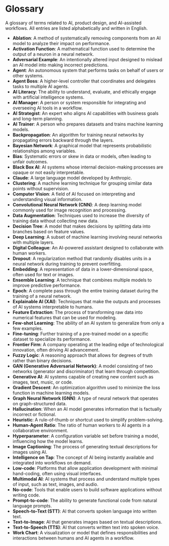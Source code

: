 # Glossary
A glossary of terms related to AI, product design, and AI-assisted workflows. All entries are listed alphabetically and written in English.

* **Ablation**: A method of systematically removing components from an AI model to analyze their impact on performance.
* **Activation Function**: A mathematical function used to determine the output of a neuron in a neural network.
* **Adversarial Example**: An intentionally altered input designed to mislead an AI model into making incorrect predictions.
* **Agent**: An autonomous system that performs tasks on behalf of users or other systems.
* **Agent Boss**: A higher-level controller that coordinates and delegates tasks to multiple AI agents.
* **AI Literacy**: The ability to understand, evaluate, and ethically engage with artificial intelligence systems.
* **AI Manager**: A person or system responsible for integrating and overseeing AI tools in a workflow.
* **AI Strategist**: An expert who aligns AI capabilities with business goals and long-term planning.
* **AI Trainer**: A person who prepares datasets and trains machine learning models.
* **Backpropagation**: An algorithm for training neural networks by propagating errors backward through the layers.
* **Bayesian Network**: A graphical model that represents probabilistic relationships among variables.
* **Bias**: Systematic errors or skew in data or models, often leading to unfair outcomes.
* **Black Box AI**: AI systems whose internal decision-making processes are opaque or not easily interpretable.
* **Claude**: A large language model developed by Anthropic.
* **Clustering**: A machine learning technique for grouping similar data points without supervision.
* **Computer Vision**: A field of AI focused on interpreting and understanding visual information.
* **Convolutional Neural Network (CNN)**: A deep learning model commonly used for image recognition and processing.
* **Data Augmentation**: Techniques used to increase the diversity of training data without collecting new data.
* **Decision Tree**: A model that makes decisions by splitting data into branches based on feature values.
* **Deep Learning**: A subset of machine learning involving neural networks with multiple layers.
* **Digital Colleague**: An AI-powered assistant designed to collaborate with human workers.
* **Dropout**: A regularization method that randomly disables units in a neural network during training to prevent overfitting.
* **Embedding**: A representation of data in a lower-dimensional space, often used for text or images.
* **Ensemble Learning**: A technique that combines multiple models to improve predictive performance.
* **Epoch**: A complete pass through the entire training dataset during the training of a neural network.
* **Explainable AI (XAI)**: Techniques that make the outputs and processes of AI systems interpretable to humans.
* **Feature Extraction**: The process of transforming raw data into numerical features that can be used for modeling.
* **Few-shot Learning**: The ability of an AI system to generalize from only a few examples.
* **Fine-tuning**: Further training of a pre-trained model on a specific dataset to specialize its performance.
* **Frontier Firm**: A company operating at the leading edge of technological innovation, often driving AI advancement.
* **Fuzzy Logic**: A reasoning approach that allows for degrees of truth rather than binary decisions.
* **GAN (Generative Adversarial Network)**: A model consisting of two networks (generator and discriminator) that learn through competition.
* **Generative AI**: AI systems capable of creating new content such as images, text, music, or code.
* **Gradient Descent**: An optimization algorithm used to minimize the loss function in machine learning models.
* **Graph Neural Network (GNN)**: A type of neural network that operates on graph-structured data.
* **Hallucination**: When an AI model generates information that is factually incorrect or fictional.
* **Heuristic**: A rule-of-thumb or shortcut used to simplify problem-solving.
* **Human-Agent Ratio**: The ratio of human workers to AI agents in a collaborative environment.
* **Hyperparameter**: A configuration variable set before training a model, influencing how the model learns.
* **Image Captioning**: The process of generating textual descriptions for images using AI.
* **Intelligence on Tap**: The concept of AI being instantly available and integrated into workflows on demand.
* **Low-code**: Platforms that allow application development with minimal hand-coding, often using visual interfaces.
* **Multimodal AI**: AI systems that process and understand multiple types of input, such as text, images, and audio.
* **No-code**: Tools that enable users to build software applications without writing code.
* **Prompt-to-code**: The ability to generate functional code from natural language prompts.
* **Speech-to-Text (STT)**: AI that converts spoken language into written text.
* **Text-to-Image**: AI that generates images based on textual descriptions.
* **Text-to-Speech (TTS)**: AI that converts written text into spoken voice.
* **Work Chart**: A visualization or model that defines responsibilities and interactions between humans and AI agents in a workflow.
